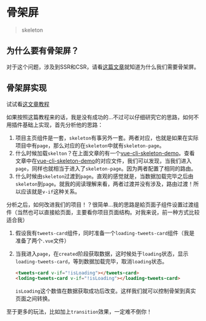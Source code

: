 # 骨架屏
> skeleton

## 为什么要有骨架屏？

对于这个问题，涉及到SSR和CSR，请看[这篇文章](https://github.com/JiangWeixian/JS-Tips/blob/master/Vue/Vue-%E6%9C%8D%E5%8A%A1%E7%AB%AF%E6%B8%B2%E6%9F%93SSR%26%E5%AE%A2%E6%88%B7%E7%AB%AF%E6%B8%B2%E6%9F%93CSR.md)就知道为什么我们需要骨架屏。

## 骨架屏实现

试试看[这文章教程](https://xiaoiver.github.io/coding/2017/07/30/%E4%B8%BAvue%E9%A1%B9%E7%9B%AE%E6%B7%BB%E5%8A%A0%E9%AA%A8%E6%9E%B6%E5%B1%8F.html)

如果按照这篇教程来的话，我是没有成功的...不过可以仔细研究它的思路，如何不用插件基础上实现，首先分析他的思路：

1. 项目主页组件是一套，`skeleton`有事另外一套。两者对应，也就是如果在实际项目中有`page`，那么对应的在`skeleton`中就有`skeleton-page`。
2. 什么时候加载`skelton`？在上面文章的有一个[vue-cli-skeleton-demo](https://github.com/xiaoiver/multi-skeleton-demo)。查看文章中在[vue-cli-skeleton-demo](https://github.com/xiaoiver/multi-skeleton-demo)的对应文件，我们可以发现，当我们进入`page`，同样也就相当于进入了`skeleton-page`。因为两者配置了相同的路由。
3. 什么时候由`skeleton`过渡到`page`。直观的感觉就是，当数据加载完毕之后由`skeleton`到`page`。就我的阅读理解来看，两者过渡并没有涉及，路由过渡！所以应该就是`v-if`这种关系。

分析之后，如何改进我们的项目！？很简单...我的思路是給页面子组件设置过渡组件（当然也可以直接給页面，主要看你项目页面结构。对我来说，前一种方式比较适合我）

1. 假设我有`tweets-card`组件，同时准备一个`loading-tweets-card`组件（我是准备了两个`.vue`文件）
2. 当我进入`page`，在`created`阶段获取数据，这时候处于`loading`状态，显示`loading-tweets-card`，等到数据加载完毕，取消`loading`状态。

    ```HTML
    <tweets-card v-if="!isLoading"></tweets-card>
    <loding-tweets-card v-if="!isLoading"></loading-tweets-card>
    ```

    `isLoading`这个数值在数据获取成功后改变。这样我们就可以控制骨架到真实页面之间转换。

至于更多的玩法，比如加上`transition`效果，一定难不倒你！
